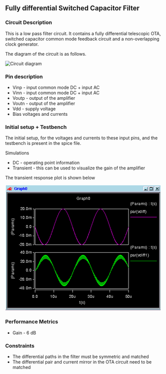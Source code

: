 ## Fully differential Switched Capacitor Filter

### Circuit Description

This is a low pass filter circuit. It contains a fully differential telescopic OTA, switched capacitor common mode feedback circuit and a non-overlapping clock generator.

The diagram of the circuit is as follows.

![Circuit diagram](schematic.jpg)

### Pin description

* Vinp - input common mode DC + input AC
* Vinn - input common mode DC + input AC
* Voutp - output of the amplifier
* Voutn - output of the amplifier
* Vdd - supply voltage
* Bias voltages and currents

### Initial setup + Testbench

The initial setup, for the voltages and currents to these input pins, and the testbench is present in the spice file.

Simulations
* DC - operating point information
* Transient - this can be used to visualize the gain of the amplifier

The transient response plot is shown below

![Transient response](Transient_response.png)

### Performance Metrics

* Gain - 6 dB

### Constraints

* The differential paths in the filter must be symmetric and matched
* The differential pair and current mirror in the OTA circuit need to be matched
